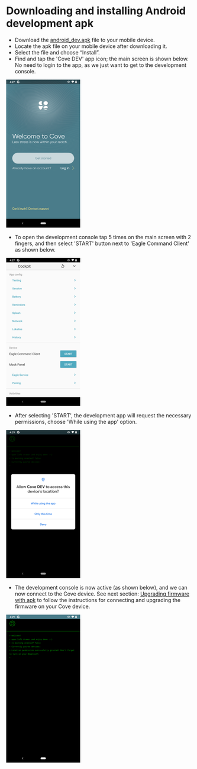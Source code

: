 # Downloading and installing Android development apk

- Download the [android_dev.apk](apk/android_dev.apk) file to your mobile device.
- Locate the apk file on your mobile device after downloading it.
- Select the file and choose “Install”.
- Find and tap the 'Cove DEV' app icon; the main screen is shown below. No need to login to the app, as we just want to get to the development console.
<img src="/images/main_screen.png" width="200" height="400">

- To open the development console tap 5 times on the main screen with 2 fingers, and then select 'START' button next to 'Eagle Command Client' as shown below.
<img src="/images/eagle_command_client.png" width="200" height="400">

- After selecting 'START', the development app will request the necessary permissions, choose 'While using the app' option.
<img src="/images/alllow_permissions.png" width="200" height="400">

- The development console is now active (as shown below), and we can now connect to the Cove device. See next section: [Upgrading firmware with apk](docs/firmware_upgrade.md) to follow the instructions for connecting and upgrading the firmware on your Cove device.
<img src="/images/development_console.png" width="200" height="400">
